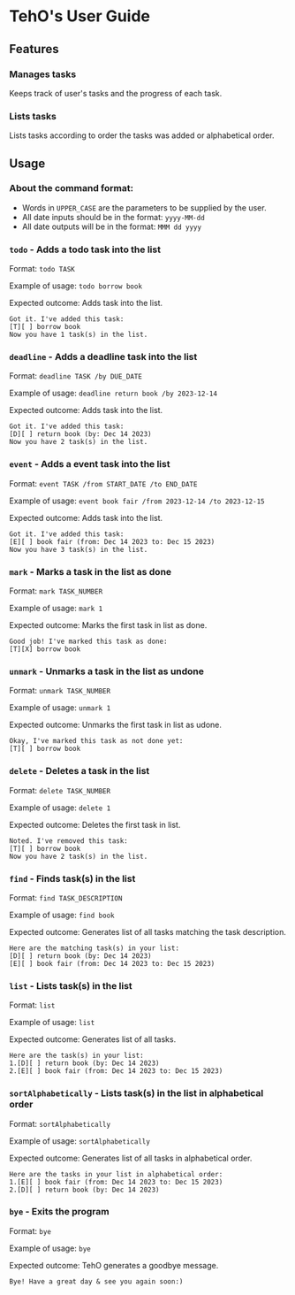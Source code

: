 # TehO's User Guide

## Features 

### Manages tasks

Keeps track of user's tasks and the progress of each task.

### Lists tasks

Lists tasks according to order the tasks was added or alphabetical order. 

## Usage

### About the command format:
- Words in `UPPER_CASE` are the parameters to be supplied by the user.
- All date inputs should be in the format: `yyyy-MM-dd`
- All date outputs will be in the format: `MMM dd yyyy`

### `todo` - Adds a todo task into the list

Format: `todo TASK`

Example of usage: `todo borrow book`

Expected outcome: Adds task into the list.
```
Got it. I've added this task:
[T][ ] borrow book
Now you have 1 task(s) in the list.
```
### `deadline` - Adds a deadline task into the list

Format: `deadline TASK /by DUE_DATE`

Example of usage: `deadline return book /by 2023-12-14`

Expected outcome: Adds task into the list.
```
Got it. I've added this task:
[D][ ] return book (by: Dec 14 2023)
Now you have 2 task(s) in the list.
```

### `event` - Adds a event task into the list

Format: `event TASK /from START_DATE /to END_DATE`

Example of usage: `event book fair /from 2023-12-14 /to 2023-12-15`

Expected outcome: Adds task into the list.
```
Got it. I've added this task:
[E][ ] book fair (from: Dec 14 2023 to: Dec 15 2023)
Now you have 3 task(s) in the list.
```
### `mark` - Marks a task in the list as done

Format: `mark TASK_NUMBER`

Example of usage: `mark 1`

Expected outcome: Marks the first task in list as done.
```
Good job! I've marked this task as done:
[T][X] borrow book
```
### `unmark` - Unmarks a task in the list as undone

Format: `unmark TASK_NUMBER`

Example of usage: `unmark 1`

Expected outcome: Unmarks the first task in list as udone.
```
Okay, I've marked this task as not done yet:
[T][ ] borrow book
```

### `delete` - Deletes a task in the list

Format: `delete TASK_NUMBER`

Example of usage: `delete 1`

Expected outcome: Deletes the first task in list.
```
Noted. I've removed this task:
[T][ ] borrow book
Now you have 2 task(s) in the list.
```

### `find` - Finds task(s) in the list

Format: `find TASK_DESCRIPTION`

Example of usage: `find book`

Expected outcome: Generates list of all tasks matching the task description.
```
Here are the matching task(s) in your list:
[D][ ] return book (by: Dec 14 2023)
[E][ ] book fair (from: Dec 14 2023 to: Dec 15 2023)
```

### `list` - Lists task(s) in the list

Format: `list`

Example of usage: `list`

Expected outcome: Generates list of all tasks.
```
Here are the task(s) in your list:
1.[D][ ] return book (by: Dec 14 2023)
2.[E][ ] book fair (from: Dec 14 2023 to: Dec 15 2023)
```

### `sortAlphabetically` - Lists task(s) in the list in alphabetical order

Format: `sortAlphabetically`

Example of usage: `sortAlphabetically`

Expected outcome: Generates list of all tasks in alphabetical order.
```
Here are the tasks in your list in alphabetical order:
1.[E][ ] book fair (from: Dec 14 2023 to: Dec 15 2023)
2.[D][ ] return book (by: Dec 14 2023)
```
### `bye` - Exits the program

Format: `bye`

Example of usage: `bye`

Expected outcome: TehO generates a goodbye message. 
```
Bye! Have a great day & see you again soon:)
```
